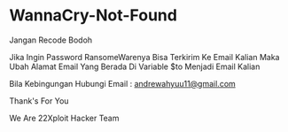 # WannaCry-Not-Found
Jangan Recode Bodoh


Jika Ingin Password RansomeWarenya Bisa Terkirim Ke Email Kalian Maka Ubah Alamat Email Yang Berada Di Variable $to Menjadi Email Kalian

Bila Kebingungan Hubungi
Email : andrewahyuu11@gmail.com

Thank's For You

We Are 22Xploit Hacker Team
